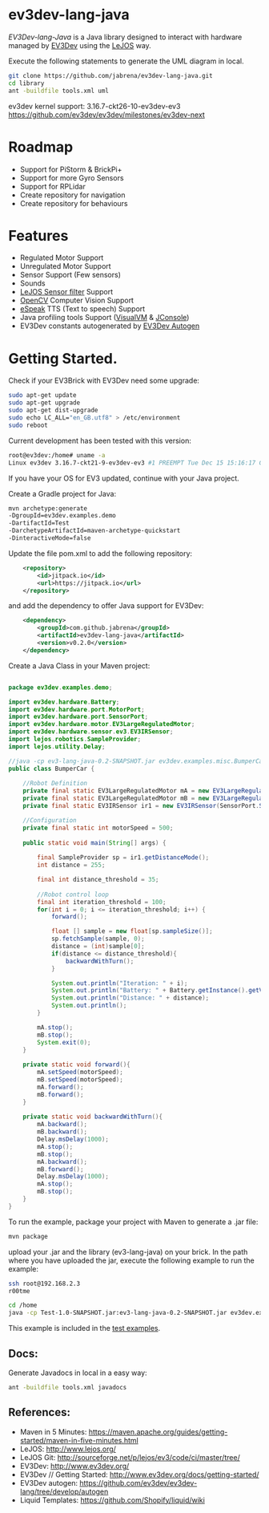 # ev3dev-lang-java

*EV3Dev-lang-Java* is a Java library designed to interact with hardware managed by [EV3Dev](http://www.ev3dev.org/) using the [LeJOS](http://www.lejos.org/) way.

Execute the following statements to generate the UML diagram in local.

``` bash
git clone https://github.com/jabrena/ev3dev-lang-java.git
cd library
ant -buildfile tools.xml uml
```

ev3dev kernel support: 3.16.7-ckt26-10-ev3dev-ev3
https://github.com/ev3dev/ev3dev/milestones/ev3dev-next

# Roadmap

* Support for PiStorm & BrickPi+
* Support for more Gyro Sensors
* Support for RPLidar
* Create repository for navigation
* Create repository for behaviours

# Features

* Regulated Motor Support
* Unregulated Motor Support
* Sensor Support (Few sensors)
* Sounds
* [LeJOS Sensor filter](http://sourceforge.net/p/lejos/wiki/Sensor%20Framework/) Support
* [OpenCV](http://opencv.org/) Computer Vision Support
* [eSpeak](http://espeak.sourceforge.net/) TTS (Text to speech) Support
* Java profiling tools Support ([VisualVM](https://visualvm.java.net/) & [JConsole](http://docs.oracle.com/javase/7/docs/technotes/guides/management/jconsole.html))
* EV3Dev constants autogenerated by [EV3Dev Autogen](https://github.com/ev3dev/ev3dev-lang/tree/develop/autogen)

# Getting Started.

Check if your EV3Brick with EV3Dev need some upgrade:

``` bash
sudo apt-get update
sudo apt-get upgrade
sudo apt-get dist-upgrade
sudo echo LC_ALL="en_GB.utf8" > /etc/environment 
sudo reboot
```

Current development has been tested with this version:

``` bash
root@ev3dev:/home# uname -a                            
Linux ev3dev 3.16.7-ckt21-9-ev3dev-ev3 #1 PREEMPT Tue Dec 15 15:16:17 CST 2015 armv5tejl GNU/Linux
```

If you have your OS for EV3 updated, continue with your Java project.

Create a Gradle project for Java:

``` bash
mvn archetype:generate 
-DgroupId=ev3dev.examples.demo 
-DartifactId=Test 
-DarchetypeArtifactId=maven-archetype-quickstart 
-DinteractiveMode=false
```

Update the file pom.xml to add the following repository:

``` xml
	<repository>
	    <id>jitpack.io</id>
	    <url>https://jitpack.io</url>
	</repository>
```

and add the dependency to offer Java support for EV3Dev:

``` xml
	<dependency>
	    <groupId>com.github.jabrena</groupId>
	    <artifactId>ev3dev-lang-java</artifactId>
	    <version>v0.2.0</version>
	</dependency>
```

Create a Java Class in your Maven project:


``` java

package ev3dev.examples.demo;

import ev3dev.hardware.Battery;
import ev3dev.hardware.port.MotorPort;
import ev3dev.hardware.port.SensorPort;
import ev3dev.hardware.motor.EV3LargeRegulatedMotor;
import ev3dev.hardware.sensor.ev3.EV3IRSensor;
import lejos.robotics.SampleProvider;
import lejos.utility.Delay;

//java -cp ev3-lang-java-0.2-SNAPSHOT.jar ev3dev.examples.misc.BumperCar
public class BumperCar {
    
    //Robot Definition
    private final static EV3LargeRegulatedMotor mA = new EV3LargeRegulatedMotor(MotorPort.A);
    private final static EV3LargeRegulatedMotor mB = new EV3LargeRegulatedMotor(MotorPort.B);
    private final static EV3IRSensor ir1 = new EV3IRSensor(SensorPort.S1);

    //Configuration
    private final static int motorSpeed = 500;
    
    public static void main(String[] args) {
        
        final SampleProvider sp = ir1.getDistanceMode();
        int distance = 255;

        final int distance_threshold = 35;
        
        //Robot control loop
        final int iteration_threshold = 100;
        for(int i = 0; i <= iteration_threshold; i++) {
            forward();

            float [] sample = new float[sp.sampleSize()];
            sp.fetchSample(sample, 0);
            distance = (int)sample[0];
            if(distance <= distance_threshold){
                backwardWithTurn();
            }

            System.out.println("Iteration: " + i);
            System.out.println("Battery: " + Battery.getInstance().getVoltage());
            System.out.println("Distance: " + distance);
            System.out.println();
        }

        mA.stop();
        mB.stop();
        System.exit(0);
    }
    
    private static void forward(){
        mA.setSpeed(motorSpeed);
        mB.setSpeed(motorSpeed);
        mA.forward();
        mB.forward();
    }
    
    private static void backwardWithTurn(){
        mA.backward();
        mB.backward();
        Delay.msDelay(1000);
        mA.stop();
        mB.stop();
        mA.backward();
        mB.forward();
        Delay.msDelay(1000);
        mA.stop();
        mB.stop();
    }
}


```

To run the example, package your project with Maven to generate a .jar file:

``` bash
mvn package
```

upload your .jar and the library (ev3-lang-java) on your brick. In the path where you have uploaded the jar, execute the following example to run the example:

``` bash
ssh root@192.168.2.3
r00tme
```


``` bash
cd /home
java -cp Test-1.0-SNAPSHOT.jar:ev3-lang-java-0.2-SNAPSHOT.jar ev3dev.examples.demo.BumperCar

```

This example is included in the [test examples](https://github.com/jabrena/ev3dev-lang-java/tree/master/library/src/test/java/ev3dev/examples).

## Docs:

Generate Javadocs in local in a easy way:

``` bash
ant -buildfile tools.xml javadocs
```

## References:

* Maven in 5 Minutes: https://maven.apache.org/guides/getting-started/maven-in-five-minutes.html
* LeJOS: http://www.lejos.org/
* LeJOS Git: http://sourceforge.net/p/lejos/ev3/code/ci/master/tree/ 
* EV3Dev: http://www.ev3dev.org/
* EV3Dev // Getting Started: http://www.ev3dev.org/docs/getting-started/
* EV3Dev autogen: https://github.com/ev3dev/ev3dev-lang/tree/develop/autogen
* Liquid Templates: https://github.com/Shopify/liquid/wiki
